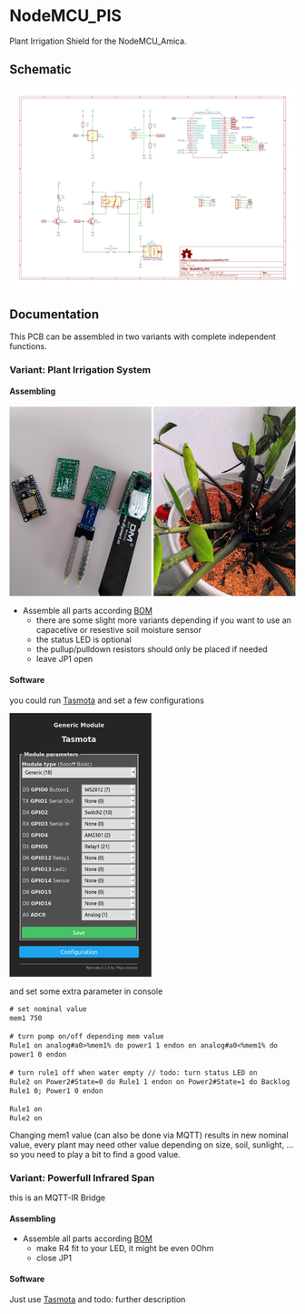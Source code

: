 # NodeMCU_PIS

Plant Irrigation Shield for the NodeMCU_Amica.

## Schematic
[![schematic](PIS.svg)](PIS.pdf)

## Documentation

This PCB can be assembled in two variants with complete independent functions.

### Variant: Plant Irrigation System

#### Assembling

<img src="IMG_20200221_150840.jpg" width="250" alt="IMG_20200221_150840.jpg"> <img src="IMG_20200221_150518.jpg" width="250" alt="IMG_20200221_150518.jpg">

- Assemble all parts according [BOM](PIS_bom.csv)
  - there are some slight more variants depending if you want to use an capacetive or resestive soil moisture sensor
  - the status LED is optional
  - the pullup/pulldown resistors should only be placed if needed 
  - leave JP1 open

#### Software

you could run [Tasmota](https://github.com/arendst/Tasmota) and set a few configurations

<img src="tasmota_config_pis.png" width="250" alt="tasmota_config_pis.png">

and set some extra parameter in console

```
# set nominal value
mem1 750

# turn pump on/off depending mem value
Rule1 on analog#a0>%mem1% do power1 1 endon on analog#a0<%mem1% do power1 0 endon 

# turn rule1 off when water empty // todo: turn status LED on
Rule2 on Power2#State=0 do Rule1 1 endon on Power2#State=1 do Backlog Rule1 0; Power1 0 endon

Rule1 on
Rule2 on
```

Changing mem1 value (can also be done via MQTT) results in new nominal value, every plant may need other value depending on size, soil, sunlight, ... so you need to play a bit to find a good value. 

### Variant: Powerfull Infrared Span

this is an MQTT-IR Bridge

#### Assembling

- Assemble all parts according [BOM](PIS_bom.csv)
  - make R4 fit to your LED, it might be even 0Ohm
  - close JP1

#### Software

Just use [Tasmota](https://github.com/arendst/Tasmota) and 
todo: further description


